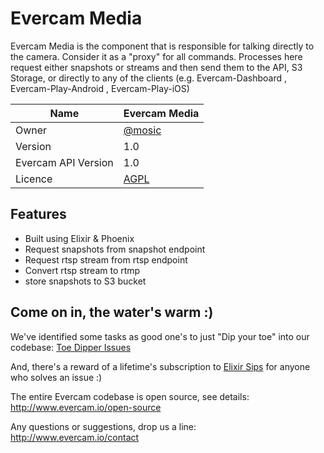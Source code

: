 # Evercam Media

Evercam Media is the component that is responsible for talking directly to the camera. Consider it as a "proxy" for all commands. Processes here request either snapshots or streams and then send them to the API, S3 Storage, or directly to any of the clients (e.g. Evercam-Dashboard , Evercam-Play-Android , Evercam-Play-iOS)

| Name   | Evercam Media  |
| --- | --- |
| Owner   | [@mosic](https://github.com/mosic)   |
| Version  | 1.0 |
| Evercam API Version  | 1.0  |
| Licence | [AGPL](https://tldrlegal.com/license/gnu-affero-general-public-license-v3-%28agpl-3.0%29) |

## Features

* Built using Elixir & Phoenix
* Request snapshots from snapshot endpoint
* Request rtsp stream from rtsp endpoint
* Convert rtsp stream to rtmp
* store snapshots to S3 bucket

## Come on in, the water's warm :)

We've identified some tasks as good one's to just "Dip your toe" into our codebase: [Toe Dipper Issues](https://github.com/evercam/evercam-media/labels/Difficulty%20-%20Toe%20Dipper)

And, there's a reward of a lifetime's subscription to [Elixir Sips](http://elixirsips.com/) for anyone who solves an issue :)

The entire Evercam codebase is open source, see details: http://www.evercam.io/open-source

Any questions or suggestions, drop us a line: http://www.evercam.io/contact
